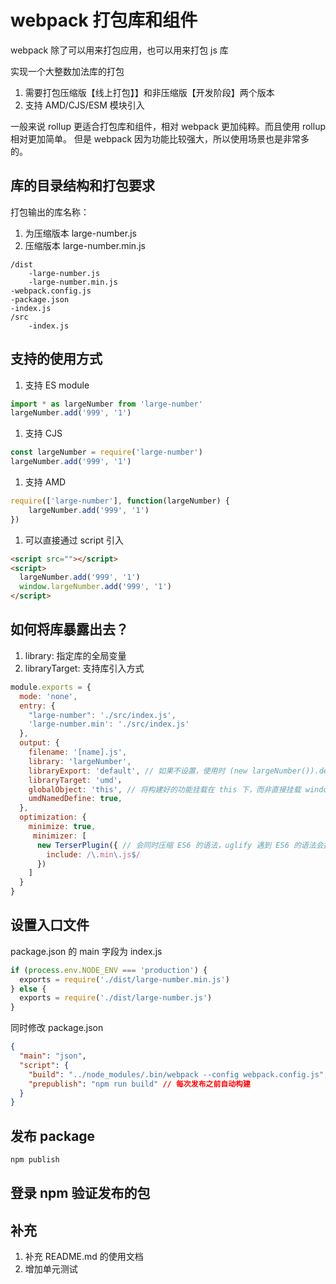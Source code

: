 # webpack 打包库和组件

webpack 除了可以用来打包应用，也可以用来打包 js 库

实现一个大整数加法库的打包

1. 需要打包压缩版【线上打包】】和非压缩版【开发阶段】两个版本
1. 支持 AMD/CJS/ESM 模块引入

一般来说 rollup 更适合打包库和组件，相对 webpack 更加纯粹。而且使用 rollup 相对更加简单。
但是 webpack 因为功能比较强大，所以使用场景也是非常多的。

## 库的目录结构和打包要求

打包输出的库名称：
1. 为压缩版本 large-number.js
1. 压缩版本 large-number.min.js

```tree
/dist
    -large-number.js
    -large-number.min.js
-webpack.config.js
-package.json
-index.js
/src
    -index.js
```

## 支持的使用方式
1. 支持 ES module
```javascript
import * as largeNumber from 'large-number'
largeNumber.add('999', '1')
```
1. 支持 CJS
```javascript
const largeNumber = require('large-number')
largeNumber.add('999', '1')
```
1. 支持 AMD
```javascript
require(['large-number'], function(largeNumber) {
    largeNumber.add('999', '1')
})
```
1. 可以直接通过 script 引入
```html
<script src=""></script>
<script>
  largeNumber.add('999', '1')
  window.largeNumber.add('999', '1')
</script>
```

## 如何将库暴露出去？

1. library: 指定库的全局变量
1. libraryTarget: 支持库引入方式

```javascript
module.exports = {
  mode: 'none',
  entry: {
    "large-number": './src/index.js',
    'large-number.min': './src/index.js'
  },
  output: {
    filename: '[name].js',
    library: 'largeNumber',
    libraryExport: 'default', // 如果不设置，使用时 (new largeNumber()).default
    libraryTarget: 'umd'，
    globalObject: 'this', // 将构建好的功能挂载在 this 下，而非直接挂载 window 下
    umdNamedDefine: true,
  },
  optimization: {
    minimize: true,
     minimizer: [
      new TerserPlugin({ // 会同时压缩 ES6 的语法，uglify 遇到 ES6 的语法会报错
        include: /\.min\.js$/
      })
    ]
  }
}
```

## 设置入口文件

package.json 的 main 字段为 index.js

```javascript
if (process.env.NODE_ENV === 'production') {
  exports = require('./dist/large-number.min.js')
} else {
  exports = require('./dist/large-number.js')
}
```

同时修改 package.json
```json
{
  "main": "json",
  "script": {
    "build": "../node_modules/.bin/webpack --config webpack.config.js",
    "prepublish": "npm run build" // 每次发布之前自动构建
  }
}
```

## 发布 package

```bash
npm publish
```

## 登录 npm 验证发布的包

## 补充

1. 补充 README.md 的使用文档
1. 增加单元测试

